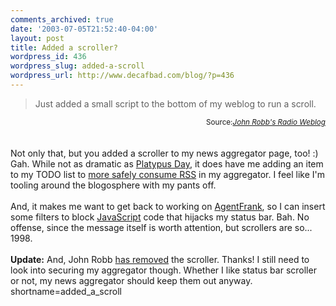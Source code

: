 ```yaml
---
comments_archived: true
date: '2003-07-05T21:52:40-04:00'
layout: post
title: Added a scroller?
wordpress_id: 436
wordpress_slug: added-a-scroll
wordpress_url: http://www.decafbad.com/blog/?p=436
---
```

<blockquote cite="http://jrobb.userland.com/2003/07/05.html#a3323">Just added a small script to the bottom of my weblog to run a scroll.</blockquote>
<div class="credit" align="right"><small>Source:<cite><a href="http://jrobb.userland.com/2003/07/05.html#a3323">John Robb's Radio Weblog</a></cite></small></div>
<br /><br />
Not only that, but you added a scroller to my news aggregator page, too!  :)  Gah.
While not as dramatic as
<a href="http://www.cadenhead.org/workbench/2003/06/12.html">Platypus Day</a>, it does
have me adding an item to my TODO list to
<a href="http://diveintomark.org/archives/2003/06/12/how_to_consume_rss_safely.html">more safely consume <a href="http://www.decafbad.com/twiki/bin/view/Main/RSS">RSS</a></a> in my aggregator.  I feel like I'm tooling around the blogosphere
with my pants off.
<br /><br />
And, it makes me want to get back to working on <a href="http://www.decafbad.com/twiki/bin/view/Main/AgentFrank">AgentFrank</a>, so I can insert some
filters to block <a href="http://www.decafbad.com/twiki/bin/view/Main/JavaScript">JavaScript</a> code that hijacks my status bar.  Bah.  No offense,
since the message itself is worth attention, but scrollers are so...  1998.
<br /><br />
<b>Update:</b> And, John Robb 
<a href="http://jrobb.userland.com/2003/07/05.html#a3323">has removed</a> 
the scroller.  Thanks!  I still need to look into securing my aggregator
though.  Whether I like status bar scroller or not, my news aggregator
should keep them out anyway.
<!--more-->
shortname=added_a_scroll
